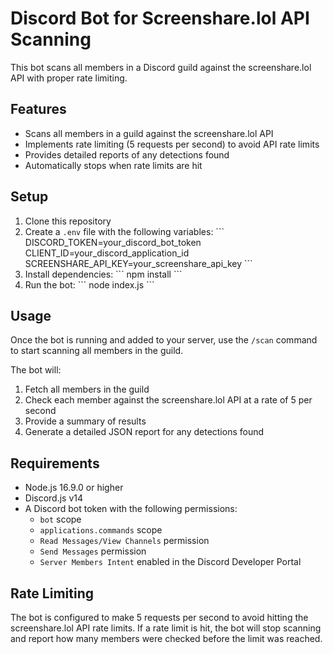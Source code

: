 # Discord Bot for Screenshare.lol API Scanning

This bot scans all members in a Discord guild against the screenshare.lol API with proper rate limiting.

## Features

- Scans all members in a guild against the screenshare.lol API
- Implements rate limiting (5 requests per second) to avoid API rate limits
- Provides detailed reports of any detections found
- Automatically stops when rate limits are hit

## Setup

1. Clone this repository
2. Create a `.env` file with the following variables:
   \`\`\`
   DISCORD_TOKEN=your_discord_bot_token
   CLIENT_ID=your_discord_application_id
   SCREENSHARE_API_KEY=your_screenshare_api_key
   \`\`\`
3. Install dependencies:
   \`\`\`
   npm install
   \`\`\`
4. Run the bot:
   \`\`\`
   node index.js
   \`\`\`

## Usage

Once the bot is running and added to your server, use the `/scan` command to start scanning all members in the guild.

The bot will:
1. Fetch all members in the guild
2. Check each member against the screenshare.lol API at a rate of 5 per second
3. Provide a summary of results
4. Generate a detailed JSON report for any detections found

## Requirements

- Node.js 16.9.0 or higher
- Discord.js v14
- A Discord bot token with the following permissions:
  - `bot` scope
  - `applications.commands` scope
  - `Read Messages/View Channels` permission
  - `Send Messages` permission
  - `Server Members Intent` enabled in the Discord Developer Portal

## Rate Limiting

The bot is configured to make 5 requests per second to avoid hitting the screenshare.lol API rate limits. If a rate limit is hit, the bot will stop scanning and report how many members were checked before the limit was reached.
